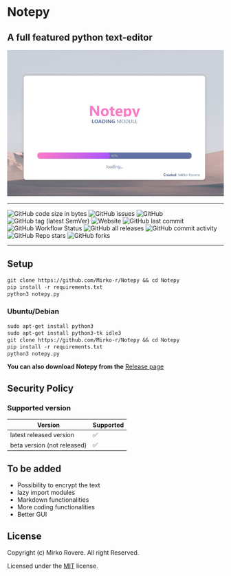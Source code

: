 # Notepy

## A full featured python text-editor

![Notepy](https://github.com/Mirko-r/Notepy/raw/main/notepy2-5.jpg)

---

![GitHub code size in bytes](https://img.shields.io/github/languages/code-size/Mirko-r/Notepy) ![GitHub issues](https://img.shields.io/github/issues/Mirko-r/Notepy) ![GitHub](https://img.shields.io/github/license/Mirko-r/Notepy) ![GitHub tag (latest SemVer)](https://img.shields.io/github/v/tag/Mirko-r/Notepy?style=plastic) ![Website](https://img.shields.io/website?url=https%3A%2F%2Fmirko-r.github.io%2Fnotepy%2F) ![GitHub last commit](https://img.shields.io/github/last-commit/Mirko-r/Notepy) ![GitHub Workflow Status](https://img.shields.io/github/workflow/status/Mirko-r/Notepy/CodeQL) ![GitHub all releases](https://img.shields.io/github/downloads/Mirko-r/Notepy/total) ![GitHub commit activity](https://img.shields.io/github/commit-activity/y/Mirko-r/Notepy) ![GitHub Repo stars](https://img.shields.io/github/stars/Mirko-r/Notepy?style=social) ![GitHub forks](https://img.shields.io/github/forks/Mirko-r/Notepy?style=social)

---

## Setup

```shell
git clone https://github.com/Mirko-r/Notepy && cd Notepy
pip install -r requirements.txt
python3 notepy.py
```

### Ubuntu/Debian

```shell
sudo apt-get install python3
sudo apt-get install python3-tk idle3  
git clone https://github.com/Mirko-r/Notepy && cd Notepy
pip install -r requirements.txt
python3 notepy.py
```


**You can also download Notepy from the** [Release page](https://github.com/Mirko-r/Notepy/releases)

## Security Policy

### Supported version

|     Version    |     Supported      |
| -------        | ------------------ |
| latest released version   | :white_check_mark: |
| beta version (not released)   | :white_check_mark:                 |

## To be added

- Possibility to encrypt the text
- lazy import modules
- Markdown functionalities
- More coding functionalities
- Better GUI

## License

Copyright (c) Mirko Rovere. All right Reserved.

Licensed under the [MIT](https://github.com/Mirko-r/Notepy/blob/main/LICENSE) license.
